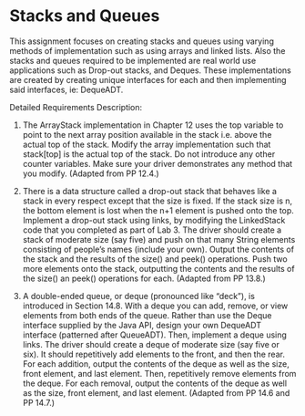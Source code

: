 # Stacks and Queues 

This assignment focuses on creating stacks and queues using varying methods of implementation such as using arrays and linked lists. Also the stacks and queues required to be implemented are real world use applications such as Drop-out stacks, and Deques. These implementations are created by creating unique interfaces for each and then implementing said interfaces, ie: DequeADT. 

Detailed Requirements Description:

1. The ArrayStack implementation in Chapter 12 uses the top variable to point to the next array position available in the stack i.e. above the actual top of the stack. Modify the array implementation such that stack[top] is the actual top of the stack. Do not introduce any other counter variables. Make sure your driver demonstrates any method that you modify. (Adapted from PP 12.4.)

2. There is a data structure called a drop-out stack that behaves like a stack in every respect except that the size is fixed. If the stack size is n, the bottom element is lost when the n+1 element is pushed onto the top. Implement a drop-out stack using links, by modifying the LinkedStack code that you completed as part of Lab 3. The driver should create a stack of moderate size (say five) and push on that many String elements consisting of people’s names (include your own). Output the contents   of the stack and the results of the size() and peek() operations. Push two more elements onto the stack, outputting the contents and the results of the size() an   peek() operations for each. (Adapted from PP 13.8.)

3. A double-ended queue, or deque (pronounced like “deck”), is introduced in Section 14.8. With a deque you can add, remove, or view elements from both ends of the queue. Rather than use the Deque interface supplied by the Java API, design your own DequeADT interface (patterned after QueueADT). Then, implement a deque using links. The driver should create a deque of moderate size (say five or six). It should repetitively add elements to the front, and then the rear. For each addition, output the   contents of the deque as well as the size, front element, and last element. Then, repetitively remove elements from the deque. For each removal, output the contents of   the deque as well as the size, front element, and last element. (Adapted from PP 14.6 and PP 14.7.)
